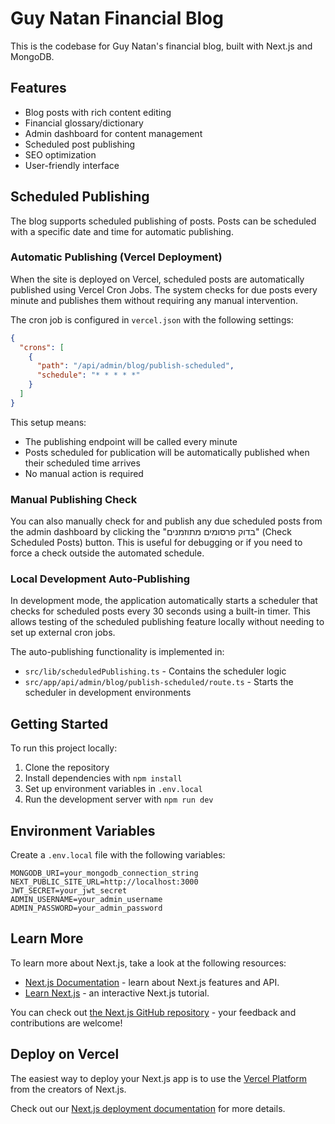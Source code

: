 # Guy Natan Financial Blog

This is the codebase for Guy Natan's financial blog, built with Next.js and MongoDB.

## Features

- Blog posts with rich content editing
- Financial glossary/dictionary
- Admin dashboard for content management
- Scheduled post publishing
- SEO optimization
- User-friendly interface

## Scheduled Publishing

The blog supports scheduled publishing of posts. Posts can be scheduled with a specific date and time for automatic publishing.

### Automatic Publishing (Vercel Deployment)

When the site is deployed on Vercel, scheduled posts are automatically published using Vercel Cron Jobs. The system checks for due posts every minute and publishes them without requiring any manual intervention.

The cron job is configured in `vercel.json` with the following settings:
```json
{
  "crons": [
    {
      "path": "/api/admin/blog/publish-scheduled",
      "schedule": "* * * * *"
    }
  ]
}
```

This setup means:
- The publishing endpoint will be called every minute
- Posts scheduled for publication will be automatically published when their scheduled time arrives
- No manual action is required

### Manual Publishing Check

You can also manually check for and publish any due scheduled posts from the admin dashboard by clicking the "בדוק פרסומים מתוזמנים" (Check Scheduled Posts) button. This is useful for debugging or if you need to force a check outside the automated schedule.

### Local Development Auto-Publishing

In development mode, the application automatically starts a scheduler that checks for scheduled posts every 30 seconds using a built-in timer. This allows testing of the scheduled publishing feature locally without needing to set up external cron jobs.

The auto-publishing functionality is implemented in:
- `src/lib/scheduledPublishing.ts` - Contains the scheduler logic
- `src/app/api/admin/blog/publish-scheduled/route.ts` - Starts the scheduler in development environments

## Getting Started

To run this project locally:

1. Clone the repository
2. Install dependencies with `npm install`
3. Set up environment variables in `.env.local`
4. Run the development server with `npm run dev`

## Environment Variables

Create a `.env.local` file with the following variables:

```
MONGODB_URI=your_mongodb_connection_string
NEXT_PUBLIC_SITE_URL=http://localhost:3000
JWT_SECRET=your_jwt_secret
ADMIN_USERNAME=your_admin_username
ADMIN_PASSWORD=your_admin_password
```

## Learn More

To learn more about Next.js, take a look at the following resources:

- [Next.js Documentation](https://nextjs.org/docs) - learn about Next.js features and API.
- [Learn Next.js](https://nextjs.org/learn) - an interactive Next.js tutorial.

You can check out [the Next.js GitHub repository](https://github.com/vercel/next.js) - your feedback and contributions are welcome!

## Deploy on Vercel

The easiest way to deploy your Next.js app is to use the [Vercel Platform](https://vercel.com/new?utm_medium=default-template&filter=next.js&utm_source=create-next-app&utm_campaign=create-next-app-readme) from the creators of Next.js.

Check out our [Next.js deployment documentation](https://nextjs.org/docs/app/building-your-application/deploying) for more details.
